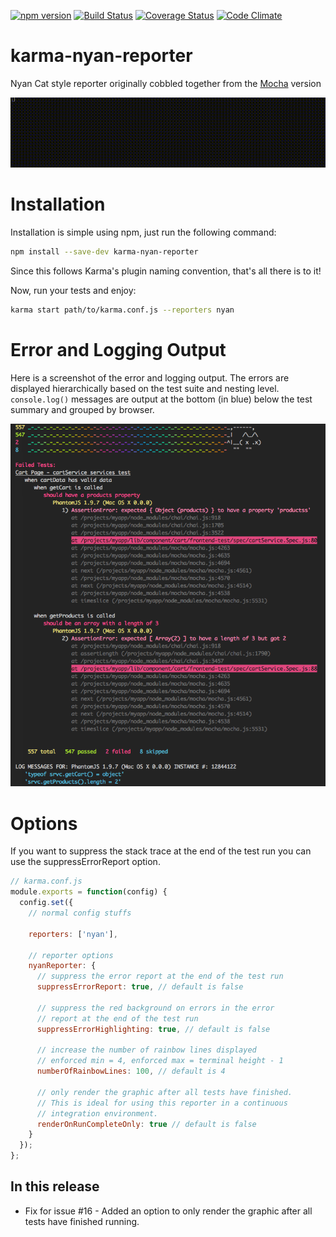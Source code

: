 [![npm version](https://badge.fury.io/js/karma-nyan-reporter.svg)](http://badge.fury.io/js/karma-nyan-reporter)
[![Build Status](https://travis-ci.org/dgarlitt/karma-nyan-reporter.svg)](https://travis-ci.org/dgarlitt/karma-nyan-reporter)
[![Coverage Status](https://coveralls.io/repos/dgarlitt/karma-nyan-reporter/badge.svg?branch=master)](https://coveralls.io/r/dgarlitt/karma-nyan-reporter?branch=master)
[![Code Climate](https://codeclimate.com/github/dgarlitt/karma-nyan-reporter/badges/gpa.svg)](https://codeclimate.com/github/dgarlitt/karma-nyan-reporter)
<!-- [![Dependency Status](https://david-dm.org/dgarlitt/karma-nyan-reporter.svg)](https://david-dm.org/dgarlitt/karma-nyan-reporter) -->

karma-nyan-reporter
===================

Nyan Cat style reporter originally cobbled together from the [Mocha](http://visionmedia.github.io/mocha/) version

![Karma Nyan Cat Reporter for Karma](https://raw.githubusercontent.com/dgarlitt/image-repo/master/karma-nyan-reporter/v0.2.2/karma-nyan-reporter.gif "Karma Nyan Cat Reporter for Karma")

Installation
========

Installation is simple using npm, just run the following command:

```sh
npm install --save-dev karma-nyan-reporter
```

Since this follows Karma's plugin naming convention, that's all there is to it!

Now, run your tests and enjoy:

```sh
karma start path/to/karma.conf.js --reporters nyan
```

Error and Logging Output
=========

Here is a screenshot of the error and logging output. The errors are displayed hierarchically based on the test suite and nesting level. ```console.log()``` messages are output at the bottom (in blue) below the test summary and grouped by browser.

![Karma Nyan Cat Reporter Error Output](https://raw.githubusercontent.com/dgarlitt/image-repo/master/karma-nyan-reporter/v0.2.2/karma-nyan-reporter-error-output.png "Karma Nyan Cat Reporter Error Output")

Options
=========

If you want to suppress the stack trace at the end of the test run you can use the suppressErrorReport option.

```js
// karma.conf.js
module.exports = function(config) {
  config.set({
    // normal config stuffs

    reporters: ['nyan'],

    // reporter options
    nyanReporter: {
      // suppress the error report at the end of the test run
      suppressErrorReport: true, // default is false

      // suppress the red background on errors in the error
      // report at the end of the test run
      suppressErrorHighlighting: true, // default is false

      // increase the number of rainbow lines displayed
      // enforced min = 4, enforced max = terminal height - 1
      numberOfRainbowLines: 100, // default is 4

      // only render the graphic after all tests have finished.
      // This is ideal for using this reporter in a continuous
      // integration environment.
      renderOnRunCompleteOnly: true // default is false
    }
  });
};
```

In this release
-----------
 - Fix for issue #16 - Added an option to only render the graphic after all tests have finished running.
